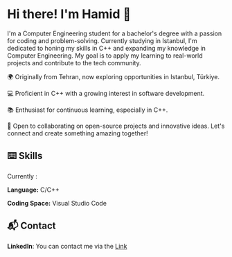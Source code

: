 
# Hi there! I'm Hamid 👋 

I'm a Computer Engineering student for a bachelor's degree with a passion for coding and problem-solving. Currently studying in Istanbul, I'm dedicated to honing my skills in C++ and expanding my knowledge in Computer Engineering. My goal is to apply my learning to real-world projects and contribute to the tech community.

🌍 Originally from Tehran, now exploring opportunities in Istanbul, Türkiye. 

💻 Proficient in C++ with a growing interest in software development. 

📚 Enthusiast for continuous learning, especially in C++. 

🌱 Open to collaborating on open-source projects and innovative ideas. Let's connect and create something amazing together!
## ⌨️ Skills
Currently :

**Language:** C/C++

**Coding Space:** Visual Studio Code


## 📬 Contact

**LinkedIn**: You can contact me via the [Link](https://bio.site/haamidghavami)
